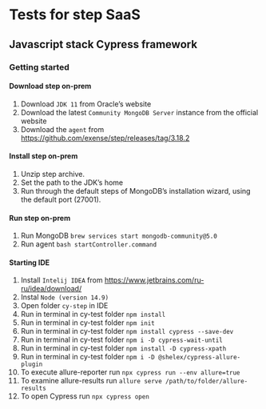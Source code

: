 # Tests for  step SaaS
## Javascript stack Cypress framework
### Getting started


#### Download step on-prem
1. Download `JDK 11` from Oracle’s website
2. Download the latest `Community MongoDB Server` instance from the official website
3. Download the `agent` from https://github.com/exense/step/releases/tag/3.18.2

#### Install step on-prem
1. Unzip step archive.
2. Set the path to the JDK’s home
3. Run through the default steps of MongoDB’s installation wizard, using the default port (27001).

#### Run step on-prem
1. Run MongoDB `brew services start mongodb-community@5.0`
2. Run agent `bash startController.command`

#### Starting IDE
1. Install `Intelij IDEA` from https://www.jetbrains.com/ru-ru/idea/download/
2. Instal `Node (version 14.9)`
3. Open folder `cy-step` in IDE
4. Run in terminal in cy-test folder `npm install`
5. Run in terminal in cy-test folder `npm init`
6. Run in terminal in cy-test folder `npm install cypress --save-dev`
7. Run in terminal in cy-test folder `npm i -D cypress-wait-until`
8. Run in terminal in cy-test folder `npm install -D cypress-xpath`
9. Run in terminal in cy-test folder `npm i -D @shelex/cypress-allure-plugin`
10. To execute allure-reporter run `npx cypress run --env allure=true`
11. To examine allure-results run `allure serve /path/to/folder/allure-results`
12. To open Cypress run `npx cypress open`